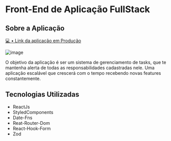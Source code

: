 # Front-End de Aplicação FullStack

## Sobre a Aplicação

<a href="https://dont-forget-web.vercel.app/" >💻 • Link da aplicação em Produção</a>

![image](https://github.com/JhonesJhonatas/dont-forget-web/assets/105026951/4836e01a-5bb8-4ee7-a40d-0d78a1d042af)

<p>O objetivo da aplicação é ser um sistema de gerenciamento de tasks, que te mantenha alerta de todas as responsabilidades cadastradas nele. Uma aplicação escalável que crescerá com o tempo recebendo novas features constantemente.</p>

## Tecnologias Utilizadas

<ul>
   <li>ReactJs</li>
   <li>StyledComponents</li>
   <li>Date-Fns</li>
   <li>Reat-Router-Dom</li>
   <li>React-Hook-Form</li>
   <li>Zod</li>
</ul>
